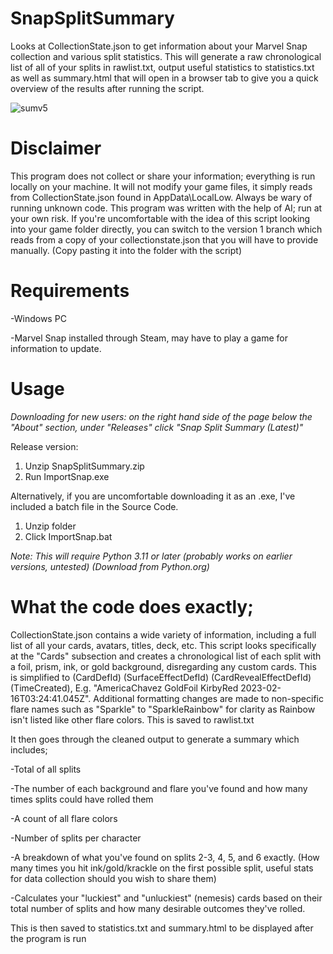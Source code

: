 # SnapSplitSummary
Looks at CollectionState.json to get information about your Marvel Snap collection and various split statistics. This will generate a raw chronological list of all of your splits in rawlist.txt, output useful statistics to statistics.txt as well as summary.html that will open in a browser tab to give you a quick overview of the results after running the script.

![sumv5](https://github.com/Jjerot/SnapSplitSummary/assets/172853898/8d514ec4-6297-4b7d-b983-d1e294fbe566)

# Disclaimer
This program does not collect or share your information; everything is run locally on your machine. It will not modify your game files, it simply reads from CollectionState.json found in AppData\LocalLow. Always be wary of running unknown code. This program was written with the help of AI; run at your own risk. If you're uncomfortable with the idea of this script looking into your game folder directly, you can switch to the version 1 branch which reads from a copy of your collectionstate.json that you will have to provide manually. (Copy pasting it into the folder with the script) 
# Requirements
-Windows PC 

-Marvel Snap installed through Steam, may have to play a game for information to update. 

# Usage
*Downloading for new users: on the right hand side of the page below the "About" section, under "Releases" click "Snap Split Summary (Latest)"*

Release version:
1. Unzip SnapSplitSummary.zip
2. Run ImportSnap.exe
   
Alternatively, if you are uncomfortable downloading it as an .exe, I've included a batch file in the Source Code.

1. Unzip folder
2. Click ImportSnap.bat

*Note: This will require Python 3.11 or later (probably works on earlier versions, untested) (Download from Python.org)*

# What the code does exactly;
CollectionState.json contains a wide variety of information, including a full list of all your cards, avatars, titles, deck, etc. This script looks specifically at the "Cards" subsection and creates a chronological list of each split with a foil, prism, ink, or gold background, disregarding any custom cards. This is simplified to (CardDefId) (SurfaceEffectDefId) (CardRevealEffectDefId) (TimeCreated), E.g. "AmericaChavez GoldFoil KirbyRed 2023-02-16T03\:24:41.045Z". Additional formatting changes are made to non-specific flare names such as "Sparkle" to "SparkleRainbow" for clarity as Rainbow isn't listed like other flare colors. This is saved to rawlist.txt

It then goes through the cleaned output to generate a summary which includes; 

-Total of all splits

-The number of each background and flare you've found and how many times splits could have rolled them

-A count of all flare colors

-Number of splits per character

-A breakdown of what you've found on splits 2-3, 4, 5, and 6 exactly. (How many times you hit ink/gold/krackle on the first possible split, useful stats for data collection should you wish to share them)

-Calculates your "luckiest" and "unluckiest" (nemesis) cards based on their total number of splits and how many desirable outcomes they've rolled. 

This is then saved to statistics.txt and summary.html to be displayed after the program is run

